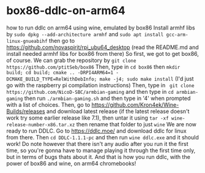 # box86-ddlc-on-arm64
how to run ddlc on arm64 using wine, emulated by box86
Install armhf libs by `sudo dpkg --add-architecture armhf` and `sudo apt install gcc-arm-linux-gnueabihf` then go to https://github.com/novaspirit/rpi_ubu64_desktop (read the README.md and install needed armhf libs for box86 from there)
So first, we got to get box86, of course. We can grab the repository by `git clone https://github.com/ptitSeb/box86`
Then, type in `cd box86` then `mkdir build; cd build; cmake .. -DRPI4ARM64=1 -DCMAKE_BUILD_TYPE=RelWithDebInfo; make -j4; sudo make install` (I'd just go with the raspberry pi compilation instructions)
Then, type in ` git clone https://github.com/NicoD-SBC/armbian-gaming` and then type in `cd armbian-gaming` then run `./armbian-gaming.sh` and then type in '4' when prompted with a list of choices.
Then, go to https://github.com/Kron4ek/Wine-Builds/releases and download latest release (if the latest release doesn't work try some earlier release like 7.1), then untar it using `tar -xf wine-release-number-x86.tar.xz` then rename that folder to just `wine`
We are now ready to run DDLC. Go to https://ddlc.moe/ and download ddlc for linux from there. Then `cd DDLC-1.1.1-pc` and then run `wine ddlc.exe` and it should work!
Do note however that there isn't any audio after you run it the first time, so you're gonna have to manage playing it through the first time only, but in terms of bugs thats about it.
And that is how you run ddlc, with the power of box86 and wine, on arm64 chromebooks!
